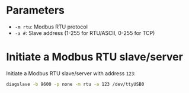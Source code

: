 # Parameters
* ``-m rtu``: Modbus RTU protocol
* ``-a #``: Slave address (1-255 for RTU/ASCII, 0-255 for TCP)

# Initiate a Modbus RTU slave/server
Initiate a Modbus RTU slave/server with address ``123``:
```sh
diagslave -b 9600 -p none -m rtu -a 123 /dev/ttyUSB0
```